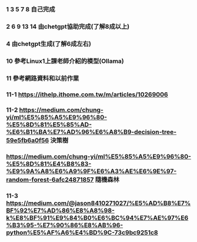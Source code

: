 ### 1 3 5 7 8 自己完成
### 2 6 9 13 14 由chetgpt協助完成(了解8成以上)
### 4 由chetgpt生成(了解6成左右)
### 10 參考Linux1上課老師介紹的模型(Ollama)
### 11 參考網路資料和以前作業
### 11-1 https://ithelp.ithome.com.tw/m/articles/10269006
### 11-2 https://medium.com/chung-yi/ml%E5%85%A5%E9%96%80-%E5%8D%81%E5%85%AD-%E6%B1%BA%E7%AD%96%E6%A8%B9-decision-tree-59e5fb6a0f56  決策樹
###      https://medium.com/chung-yi/ml%E5%85%A5%E9%96%80-%E5%8D%81%E4%B8%83-%E9%9A%A8%E6%A9%9F%E6%A3%AE%E6%9E%97-random-forest-6afc24871857 隨機森林
### 11-3 https://medium.com/@jason8410271027/%E5%AD%B8%E7%BF%92%E7%AD%86%E8%A8%98-k%E8%BF%91%E9%84%B0%E6%BC%94%E7%AE%97%E6%B3%95-%E7%90%86%E8%AB%96-python%E5%AF%A6%E4%BD%9C-73c9bc9251c8